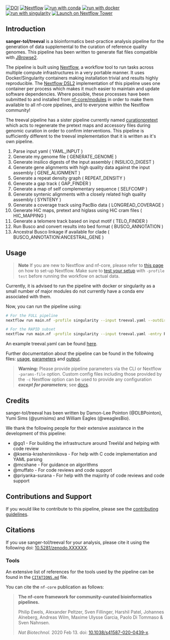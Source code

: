 [![DOI](https://zenodo.org/badge/509096312.svg)](https://zenodo.org/doi/10.5281/zenodo.10047653)
[![Nextflow](https://img.shields.io/badge/nextflow%20DSL2-%E2%89%A522.10.1-23aa62.svg)](https://www.nextflow.io/)
[![run with conda](http://img.shields.io/badge/run%20with-conda-3EB049?labelColor=000000&logo=anaconda)](https://docs.conda.io/en/latest/)
[![run with docker](https://img.shields.io/badge/run%20with-docker-0db7ed?labelColor=000000&logo=docker)](https://www.docker.com/)
[![run with singularity](https://img.shields.io/badge/run%20with-singularity-1d355c.svg?labelColor=000000)](https://sylabs.io/docs/)
[![Launch on Nextflow Tower](https://img.shields.io/badge/Launch%20%F0%9F%9A%80-Nextflow%20Tower-%234256e7)](https://tower.nf/launch?pipeline=https://github.com/sanger-tol/treeval)

## Introduction

**sanger-tol/treeval** is a bioinformatics best-practice analysis pipeline for the generation of data supplemental to the curation of reference quality genomes. This pipeline has been written to generate flat files compatible with [JBrowse2](https://jbrowse.org/jb2/).

The pipeline is built using [Nextflow](https://www.nextflow.io), a workflow tool to run tasks across multiple compute infrastructures in a very portable manner. It uses Docker/Singularity containers making installation trivial and results highly reproducible. The [Nextflow DSL2](https://www.nextflow.io/docs/latest/dsl2.html) implementation of this pipeline uses one container per process which makes it much easier to maintain and update software dependencies. Where possible, these processes have been submitted to and installed from [nf-core/modules](https://github.com/nf-core/modules) in order to make them available to all nf-core pipelines, and to everyone within the Nextflow community!

The treeval pipeline has a sister pipeline currently named [curationpretext](https://github.com/sanger-tol/curationpretext) which acts to regenerate the pretext maps and accessory files during genomic curation in order to confirm interventions. This pipeline is sufficiently different to the treeval implementation that it is written as it's own pipeline.

1. Parse input yaml ( YAML_INPUT )
2. Generate my.genome file ( GENERATE_GENOME )
3. Generate insilico digests of the input assembly ( INSILICO_DIGEST )
4. Generate gene alignments with high quality data against the input assembly ( GENE_ALIGNMENT )
5. Generate a repeat density graph ( REPEAT_DENSITY )
6. Generate a gap track ( GAP_FINDER )
7. Generate a map of self complementary sequence ( SELFCOMP )
8. Generate syntenic alignments with a closely related high quality assembly ( SYNTENY )
9. Generate a coverage track using PacBio data ( LONGREAD_COVERAGE )
10. Generate HiC maps, pretext and higlass using HiC cram files ( HIC_MAPPING )
11. Generate a telomere track based on input motif ( TELO_FINDER )
12. Run Busco and convert results into bed format ( BUSCO_ANNOTATION )
13. Ancestral Busco linkage if available for clade ( BUSCO_ANNOTATION:ANCESTRAL_GENE )

## Usage

> **Note**
> If you are new to Nextflow and nf-core, please refer to [this page](https://nf-co.re/docs/usage/installation) on how
> to set-up Nextflow. Make sure to [test your setup](https://nf-co.re/docs/usage/introduction#how-to-run-a-pipeline)
> with `-profile test` before running the workflow on actual data.

Currently, it is advised to run the pipeline with docker or singularity as a small number of major modules do not currently have a conda env associated with them.

Now, you can run the pipeline using:

```bash
# For the FULL pipeline
nextflow run main.nf -profile singularity --input treeval.yaml --outdir {OUTDIR}

# For the RAPID subset
nextflow run main.nf -profile singularity --input treeval.yaml -entry RAPID --outdir {OUTDIR}
```

An example treeval.yaml can be found [here](assets/local_testing/nxOscDF5033.yaml).

Further documentation about the pipeline can be found in the following files: [usage](https://pipelines.tol.sanger.ac.uk/treeval/dev/usage), [parameters](https://pipelines.tol.sanger.ac.uk/treeval/dev/parameters) and [output](https://pipelines.tol.sanger.ac.uk/treeval/dev/output).

> **Warning:**
> Please provide pipeline parameters via the CLI or Nextflow `-params-file` option. Custom config files including those
> provided by the `-c` Nextflow option can be used to provide any configuration _**except for parameters**_;
> see [docs](https://nf-co.re/usage/configuration#custom-configuration-files).

## Credits

sanger-tol/treeval has been written by Damon-Lee Pointon (@DLBPointon), Yumi Sims (@yumisims) and William Eagles (@weaglesBio).

We thank the following people for their extensive assistance in the development of this pipeline:

<ul>
  <li>@gq1 - For building the infrastructure around TreeVal and helping with code review</li>
  <li>@ksenia-krasheninnikova - For help with C code implementation and YAML parsing</li>
  <li>@mcshane - For guidance on algorithms </li>
  <li>@muffato - For code reviews and code support</li>
  <li>@priyanka-surana - For help with the majority of code reviews and code support</li>
</ul>

## Contributions and Support

If you would like to contribute to this pipeline, please see the [contributing guidelines](.github/CONTRIBUTING.md).

## Citations

<!--TODO: Citation-->

If you use sanger-tol/treeval for your analysis, please cite it using the following doi: [10.5281/zenodo.XXXXXX](https://doi.org/10.5281/zenodo.XXXXXX).

### Tools

An extensive list of references for the tools used by the pipeline can be found in the [`CITATIONS.md`](CITATIONS.md) file.

You can cite the `nf-core` publication as follows:

> **The nf-core framework for community-curated bioinformatics pipelines.**
>
> Philip Ewels, Alexander Peltzer, Sven Fillinger, Harshil Patel, Johannes Alneberg, Andreas Wilm, Maxime Ulysse Garcia, Paolo Di Tommaso & Sven Nahnsen.
>
> _Nat Biotechnol._ 2020 Feb 13. doi: [10.1038/s41587-020-0439-x](https://dx.doi.org/10.1038/s41587-020-0439-x).
